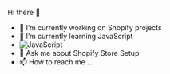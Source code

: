  Hi there 👋
- 👀 I’m currently working on Shopify projects
- 🌱 I’m currently learning JavaScript
- ![JavaScript](https://img.shields.io/badge/javascript-%23323330.svg?style=for-the-badge&logo=javascript&logoColor=%23F7DF1E)
- 💬 Ask me about Shopify Store Setup
- 📫 How to reach me ...
